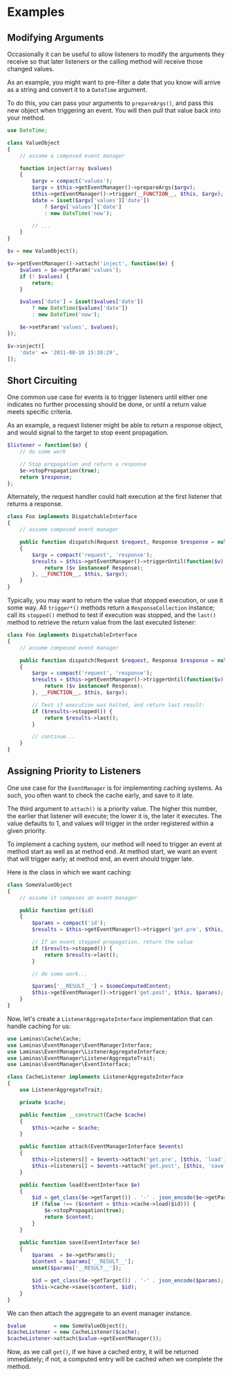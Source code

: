 # Examples

## Modifying Arguments

Occasionally it can be useful to allow listeners to modify the arguments they
receive so that later listeners or the calling method will receive those changed
values.

As an example, you might want to pre-filter a date that you know will arrive as
a string and convert it to a `DateTime` argument.

To do this, you can pass your arguments to `prepareArgs()`, and pass this new
object when triggering an event. You will then pull that value back into your
method.

```php
use DateTime;

class ValueObject
{
    // assume a composed event manager

    function inject(array $values)
    {
        $argv = compact('values');
        $argv = $this->getEventManager()->prepareArgs($argv);
        $this->getEventManager()->trigger(__FUNCTION__, $this, $argv);
        $date = isset($argv['values']['date'])
            ? $argv['values']['date']
            : new DateTime('now');

        // ...
    }
}

$v = new ValueObject();

$v->getEventManager()->attach('inject', function($e) {
    $values = $e->getParam('values');
    if (! $values) {
        return;
    }

    $values['date'] = isset($values['date'])
        ? new DateTime($values['date'])
        : new DateTime('now');

    $e->setParam('values', $values);
});

$v->inject([
    'date' => '2011-08-10 15:30:29',
]);
```

## Short Circuiting

One common use case for events is to trigger listeners until either one
indicates no further processing should be done, or until a return value meets
specific criteria.

As an example, a request listener might be able to return a response object, and
would signal to the target to stop event propagation.

```php
$listener = function($e) {
    // do some work

    // Stop propagation and return a response
    $e->stopPropagation(true);
    return $response;
};
```

Alternately, the request handler could halt execution at the first listener that
returns a response.

```php
class Foo implements DispatchableInterface
{
    // assume composed event manager

    public function dispatch(Request $request, Response $response = null)
    {
        $argv = compact('request', 'response');
        $results = $this->getEventManager()->triggerUntil(function($v) {
            return ($v instanceof Response);
        }, __FUNCTION__, $this, $argv);
    }
}
```

Typically, you may want to return the value that stopped execution, or use it
some way. All `trigger*()` methods return a `ResponseCollection` instance; call
its `stopped()` method to test if execution was stopped, and the `last()` method
to retrieve the return value from the last executed listener:

```php
class Foo implements DispatchableInterface
{
    // assume composed event manager

    public function dispatch(Request $request, Response $response = null)
    {
        $argv = compact('request', 'response');
        $results = $this->getEventManager()->triggerUntil(function($v) {
            return ($v instanceof Response);
        }, __FUNCTION__, $this, $argv);

        // Test if execution was halted, and return last result:
        if ($results->stopped()) {
            return $results->last();
        }

        // continue...
    }
}
```

## Assigning Priority to Listeners

One use case for the `EventManager` is for implementing caching systems. As
such, you often want to check the cache early, and save to it late.

The third argument to `attach()` is a priority value. The higher this number,
the earlier that listener will execute; the lower it is, the later it executes.
The value defaults to 1, and values will trigger in the order registered within
a given priority.

To implement a caching system, our method will need to trigger an event at
method start as well as at method end. At method start, we want an event that
will trigger early; at method end, an event should trigger late.

Here is the class in which we want caching:

```php
class SomeValueObject
{
    // assume it composes an event manager

    public function get($id)
    {
        $params = compact('id');
        $results = $this->getEventManager()->trigger('get.pre', $this, $params);

        // If an event stopped propagation, return the value
        if ($results->stopped()) {
            return $results->last();
        }

        // do some work...

        $params['__RESULT__'] = $someComputedContent;
        $this->getEventManager()->trigger('get.post', $this, $params);
    }
}
```

Now, let's create a `ListenerAggregateInterface` implementation that can handle
caching for us:

```php
use Laminas\Cache\Cache;
use Laminas\EventManager\EventManagerInterface;
use Laminas\EventManager\ListenerAggregateInterface;
use Laminas\EventManager\ListenerAggregateTrait;
use Laminas\EventManager\EventInterface;

class CacheListener implements ListenerAggregateInterface
{
    use ListenerAggregateTrait;

    private $cache;

    public function __construct(Cache $cache)
    {
        $this->cache = $cache;
    }

    public function attach(EventManagerInterface $events)
    {
        $this->listeners[] = $events->attach('get.pre', [$this, 'load'], 100);
        $this->listeners[] = $events->attach('get.post', [$this, 'save'], -100);
    }

    public function load(EventInterface $e)
    {
        $id = get_class($e->getTarget()) . '-' . json_encode($e->getParams());
        if (false !== ($content = $this->cache->load($id))) {
            $e->stopPropagation(true);
            return $content;
        }
    }

    public function save(EventInterface $e)
    {
        $params  = $e->getParams();
        $content = $params['__RESULT__'];
        unset($params['__RESULT__']);

        $id = get_class($e->getTarget()) . '-' . json_encode($params);
        $this->cache->save($content, $id);
    }
}
```

We can then attach the aggregate to an event manager instance.

```php
$value         = new SomeValueObject();
$cacheListener = new CacheListener($cache);
$cacheListener->attach($value->getEventManager());
```

Now, as we call `get()`, if we have a cached entry, it will be returned
immediately; if not, a computed entry will be cached when we complete the
method.
